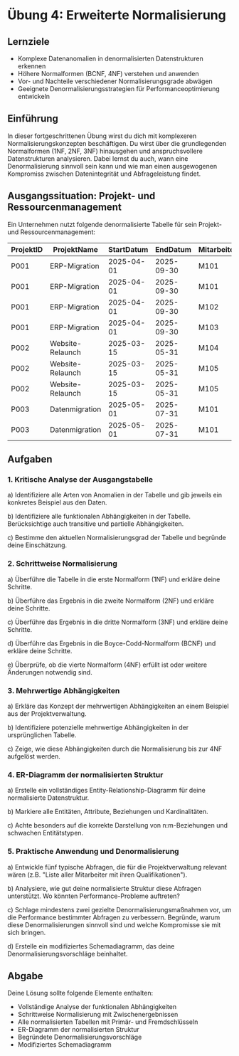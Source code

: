 # Übung 4: Erweiterte Normalisierung

## Lernziele

- Komplexe Datenanomalien in denormalisierten Datenstrukturen erkennen
- Höhere Normalformen (BCNF, 4NF) verstehen und anwenden
- Vor- und Nachteile verschiedener Normalisierungsgrade abwägen
- Geeignete Denormalisierungsstrategien für Performanceoptimierung entwickeln

## Einführung

In dieser fortgeschrittenen Übung wirst du dich mit komplexeren Normalisierungskonzepten beschäftigen. Du wirst über die grundlegenden Normalformen (1NF, 2NF, 3NF) hinausgehen und anspruchsvollere Datenstrukturen analysieren. Dabei lernst du auch, wann eine Denormalisierung sinnvoll sein kann und wie man einen ausgewogenen Kompromiss zwischen Datenintegrität und Abfrageleistung findet.

## Ausgangssituation: Projekt- und Ressourcenmanagement

Ein Unternehmen nutzt folgende denormalisierte Tabelle für sein Projekt- und Ressourcenmanagement:

| ProjektID | ProjektName | StartDatum | EndDatum | MitarbeiterID | MitarbeiterName | Abteilung | AbteilungsLeiter | Rolle | Stunden | QualifikationID | QualifikationName | QualifikationsLevel | RessourceID | RessourceName | RessourcenTyp | Verfügbar_ab | Verfügbar_bis | Standort | StandortAdresse |
|-----------|-------------|------------|----------|---------------|-----------------|-----------|------------------|-------|---------|-----------------|-------------------|---------------------|-------------|---------------|---------------|--------------|---------------|----------|-----------------|
| P001 | ERP-Migration | 2025-04-01 | 2025-09-30 | M101 | Anna Müller | IT | Dr. Thomas Weber | Projektleiter | 120 | Q1 | Projektmanagement | Expert | R001 | Server Rack A | Hardware | 2025-03-15 | 2025-10-15 | Berlin | Hauptstr. 1, 10115 Berlin |
| P001 | ERP-Migration | 2025-04-01 | 2025-09-30 | M101 | Anna Müller | IT | Dr. Thomas Weber | Projektleiter | 120 | Q2 | ERP-Systeme | Advanced | R001 | Server Rack A | Hardware | 2025-03-15 | 2025-10-15 | Berlin | Hauptstr. 1, 10115 Berlin |
| P001 | ERP-Migration | 2025-04-01 | 2025-09-30 | M102 | Max Schmidt | IT | Dr. Thomas Weber | Entwickler | 160 | Q3 | Java | Expert | R002 | Entwicklungsserver | Hardware | 2025-02-01 | 2025-12-31 | Berlin | Hauptstr. 1, 10115 Berlin |
| P001 | ERP-Migration | 2025-04-01 | 2025-09-30 | M103 | Julia Klein | Finanzen | Maria Berger | Fachexperte | 80 | Q4 | Buchhaltung | Expert | NULL | NULL | NULL | NULL | NULL | NULL | NULL |
| P002 | Website-Relaunch | 2025-03-15 | 2025-05-31 | M104 | Tom Fischer | Marketing | Lisa Wagner | Projektleiter | 90 | Q5 | UI/UX Design | Advanced | R003 | Design-Workstation | Hardware | 2025-03-01 | 2025-06-30 | München | Mariusstr. 25, 80331 München |
| P002 | Website-Relaunch | 2025-03-15 | 2025-05-31 | M105 | Laura Kraus | IT | Dr. Thomas Weber | Entwickler | 140 | Q3 | Java | Advanced | R004 | Cloud-Server A | Cloud | 2025-01-01 | 2025-12-31 | NULL | NULL |
| P002 | Website-Relaunch | 2025-03-15 | 2025-05-31 | M105 | Laura Kraus | IT | Dr. Thomas Weber | Entwickler | 140 | Q6 | Web-Entwicklung | Expert | R004 | Cloud-Server A | Cloud | 2025-01-01 | 2025-12-31 | NULL | NULL |
| P003 | Datenmigration | 2025-05-01 | 2025-07-31 | M101 | Anna Müller | IT | Dr. Thomas Weber | Datenanalyst | 100 | Q7 | SQL | Expert | R005 | Datenbank-Server | Hardware | 2025-04-15 | 2025-08-15 | Berlin | Hauptstr. 1, 10115 Berlin |
| P003 | Datenmigration | 2025-05-01 | 2025-07-31 | M101 | Anna Müller | IT | Dr. Thomas Weber | Datenanalyst | 100 | Q8 | ETL-Prozesse | Advanced | R005 | Datenbank-Server | Hardware | 2025-04-15 | 2025-08-15 | Berlin | Hauptstr. 1, 10115 Berlin |

## Aufgaben

### 1. Kritische Analyse der Ausgangstabelle

a) Identifiziere alle Arten von Anomalien in der Tabelle und gib jeweils ein konkretes Beispiel aus den Daten.

b) Identifiziere alle funktionalen Abhängigkeiten in der Tabelle. Berücksichtige auch transitive und partielle Abhängigkeiten.

c) Bestimme den aktuellen Normalisierungsgrad der Tabelle und begründe deine Einschätzung.

### 2. Schrittweise Normalisierung

a) Überführe die Tabelle in die erste Normalform (1NF) und erkläre deine Schritte.

b) Überführe das Ergebnis in die zweite Normalform (2NF) und erkläre deine Schritte.

c) Überführe das Ergebnis in die dritte Normalform (3NF) und erkläre deine Schritte.

d) Überführe das Ergebnis in die Boyce-Codd-Normalform (BCNF) und erkläre deine Schritte.

e) Überprüfe, ob die vierte Normalform (4NF) erfüllt ist oder weitere Änderungen notwendig sind.

### 3. Mehrwertige Abhängigkeiten

a) Erkläre das Konzept der mehrwertigen Abhängigkeiten an einem Beispiel aus der Projektverwaltung.

b) Identifiziere potenzielle mehrwertige Abhängigkeiten in der ursprünglichen Tabelle.

c) Zeige, wie diese Abhängigkeiten durch die Normalisierung bis zur 4NF aufgelöst werden.

### 4. ER-Diagramm der normalisierten Struktur

a) Erstelle ein vollständiges Entity-Relationship-Diagramm für deine normalisierte Datenstruktur.

b) Markiere alle Entitäten, Attribute, Beziehungen und Kardinalitäten.

c) Achte besonders auf die korrekte Darstellung von n:m-Beziehungen und schwachen Entitätstypen.

### 5. Praktische Anwendung und Denormalisierung

a) Entwickle fünf typische Abfragen, die für die Projektverwaltung relevant wären (z.B. "Liste aller Mitarbeiter mit ihren Qualifikationen").

b) Analysiere, wie gut deine normalisierte Struktur diese Abfragen unterstützt. Wo könnten Performance-Probleme auftreten?

c) Schlage mindestens zwei gezielte Denormalisierungsmaßnahmen vor, um die Performance bestimmter Abfragen zu verbessern. Begründe, warum diese Denormalisierungen sinnvoll sind und welche Kompromisse sie mit sich bringen.

d) Erstelle ein modifiziertes Schemadiagramm, das deine Denormalisierungsvorschläge beinhaltet.

## Abgabe

Deine Lösung sollte folgende Elemente enthalten:
- Vollständige Analyse der funktionalen Abhängigkeiten
- Schrittweise Normalisierung mit Zwischenergebnissen
- Alle normalisierten Tabellen mit Primär- und Fremdschlüsseln
- ER-Diagramm der normalisierten Struktur
- Begründete Denormalisierungsvorschläge
- Modifiziertes Schemadiagramm
